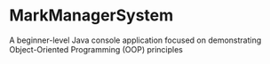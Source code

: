 # MarkManagerSystem
A beginner-level Java console application focused on demonstrating Object-Oriented Programming (OOP) principles
